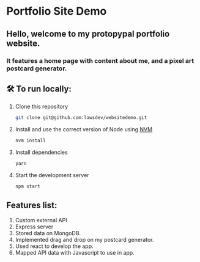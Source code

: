 ﻿# Portfolio Site Demo 
 
 ## Hello, welcome to my protopypal portfolio website.
 ### It features a home page with content about me, and a pixel art postcard generator.
 
 ## 🛠 To run locally:

1. Clone this repository

   ```sh
   git clone git@github.com:lawsdev/websitedemo.git
   ```

2. Install and use the correct version of Node using [NVM](https://github.com/nvm-sh/nvm)

   ```sh
   nvm install
   ```

3. Install dependencies

   ```sh
   yarn
   ```

4. Start the development server

   ```sh
   npm start
   ```
 ## Features list:
 1. Custom external API
 2. Express server
 3. Stored data on MongoDB. 
 4. Implemented drag and drop on my postcard generator. 
 5. Used react to develop the app. 
 6. Mapped API data with Javascript to use in app. 